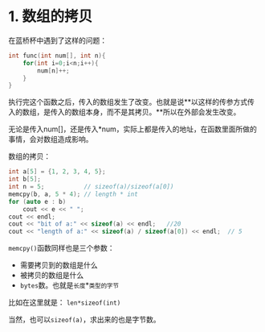 # 1. 数组的拷贝
在蓝桥杯中遇到了这样的问题：

```cpp
int func(int num[], int n){
    for(int i=0;i<n;i++){
        num[n]++;
    }
}
```

执行完这个函数之后，传入的数组发生了改变。也就是说**以这样的传参方式传入的数组，是传入的数组本身，而不是其拷贝。**所以在外部会发生改变。

无论是传入num[]，还是传入*num，实际上都是传入的地址，在函数里面所做的事情，会对数组造成影响。

数组的拷贝：

```cpp
int a[5] = {1, 2, 3, 4, 5};
int b[5];
int n = 5;           // sizeof(a)/sizeof(a[0])
memcpy(b, a, 5 * 4); // length * int
for (auto e : b)
    cout << e << " ";
cout << endl;
cout << "bit of a:" << sizeof(a) << endl;   //20
cout << "length of a:" << sizeof(a) / sizeof(a[0]) << endl;  // 5
```

`memcpy()`函数同样也是三个参数：
+ 需要拷贝到的数组是什么
+ 被拷贝的数组是什么
+ `bytes`数。也就是`长度`*`类型的字节`

比如在这里就是： `len*sizeof(int)`

当然，也可以`sizeof(a)`，求出来的也是字节数。
